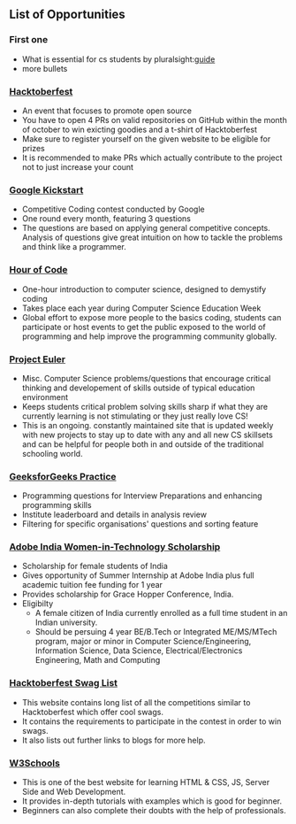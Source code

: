 ## List of Opportunities 

### First one
  - What is essential for cs students
    by pluralsight:[guide](https://www.pluralsight.com/blog/career/cs-and-is-students-need-to-know-by-graduation)
  - more bullets

### [Hacktoberfest](https://hacktoberfest.digitalocean.com/)
  - An event that focuses to promote open source
  - You have to open 4 PRs on valid repositories on GitHub within the month of october to win exicting goodies and a t-shirt of Hacktoberfest
  - Make sure to register yourself on the given website to be eligible for prizes 
  - It is recommended to make PRs which actually contribute to the project not to just increase your count

### [Google Kickstart](https://codingcompetitions.withgoogle.com/kickstart/)
  - Competitive Coding contest conducted by Google
  - One round every month, featuring 3 questions 
  - The questions are based on applying general competitive concepts. Analysis of questions give great intuition on how to tackle the problems and think like a programmer. 
  
  ### [Hour of Code](https://hourofcode.com/)
  - One-hour introduction to computer science, designed to demystify coding
  - Takes place each year during Computer Science Education Week
  - Global effort to expose more people to the basics coding, students can participate or host events to get the public exposed to the world of programming and help improve the programming community globally. 

### [Project Euler](https://projecteuler.net/)
  - Misc. Computer Science problems/questions that encourage critical thinking and developement of skills outside of typical education environment
  - Keeps students critical problem solving skills sharp if what they are currently learning is not stimulating or they just really love CS!
  - This is an ongoing. constantly maintained site that is updated weekly with new projects to stay up to date with any and all new CS skillsets and can be helpful for people both in and outside of the traditional schooling world.
  
### [GeeksforGeeks Practice](https://practice.geeksforgeeks.org/)
  - Programming questions for Interview Preparations and enhancing programming skills
  - Institute leaderboard and details in analysis review
  - Filtering for specific organisations' questions and sorting feature
  
### [Adobe India Women-in-Technology Scholarship](https://research.adobe.com/adobe-india-women-in-technology-scholarship/)
  - Scholarship for female students of India
  - Gives opportunity of Summer Internship at Adobe India plus full academic tuition fee funding for 1 year
  - Provides scholarship for Grace Hopper Conference, India.
  - Eligibilty
      - A female citizen of India currently enrolled as a full time student in an Indian university.
      - Should be persuing 4 year BE/B.Tech or Integrated ME/MS/MTech program, major or minor in Computer Science/Engineering, Information Science, Data Science, Electrical/Electronics Engineering, Math and Computing
  
### [Hacktoberfest Swag List](https://hacktoberfestswaglist.com/)
  - This website contains long list of all the competitions similar to Hacktoberfest which offer cool swags.
  - It contains the requirements to participate in the contest in order to win swags.
  - It also lists out further links to blogs for more help.
  
### [W3Schools](https://www.w3schools.com/)
  - This is one of the best website for learning HTML & CSS, JS, Server Side and Web Development.
  - It provides in-depth tutorials with examples which is good for beginner.
  - Beginners can also complete their doubts with the help of professionals.
